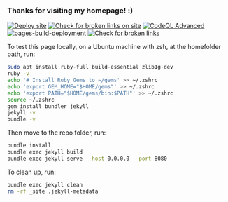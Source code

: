 ### Thanks for visiting my homepage! :)

[![Deploy site](https://github.com/YixinChen6/YixinChen6.github.io/actions/workflows/deploy.yml/badge.svg?branch=main)](https://github.com/YixinChen6/YixinChen6.github.io/actions/workflows/deploy.yml) [![Check for broken links on site](https://github.com/YixinChen6/YixinChen6.github.io/actions/workflows/broken-links-site.yml/badge.svg?branch=main)](https://github.com/YixinChen6/YixinChen6.github.io/actions/workflows/broken-links-site.yml) [![CodeQL Advanced](https://github.com/YixinChen6/YixinChen6.github.io/actions/workflows/codeql.yml/badge.svg?branch=main)](https://github.com/YixinChen6/YixinChen6.github.io/actions/workflows/codeql.yml) 
[![pages-build-deployment](https://github.com/YixinChen6/YixinChen6.github.io/actions/workflows/pages/pages-build-deployment/badge.svg?branch=gh-pages)](https://github.com/YixinChen6/YixinChen6.github.io/actions/workflows/pages/pages-build-deployment) [![Check for broken links](https://github.com/YixinChen6/YixinChen6.github.io/actions/workflows/broken-links.yml/badge.svg?branch=main)](https://github.com/YixinChen6/YixinChen6.github.io/actions/workflows/broken-links.yml)

To test this page locally, on a Ubuntu machine with zsh, at the homefolder path, run:

```bash
sudo apt install ruby-full build-essential zlib1g-dev
ruby -v
echo '# Install Ruby Gems to ~/gems' >> ~/.zshrc
echo 'export GEM_HOME="$HOME/gems"' >> ~/.zshrc
echo 'export PATH="$HOME/gems/bin:$PATH"' >> ~/.zshrc
source ~/.zshrc
gem install bundler jekyll
jekyll -v
bundle -v
```

Then move to the repo folder, run:

```bash
bundle install
bundle exec jekyll build
bundle exec jekyll serve --host 0.0.0.0 --port 8080
```

To clean up, run:

```bash
bundle exec jekyll clean
rm -rf _site .jekyll-metadata
```